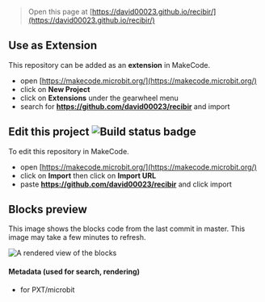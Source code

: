 
> Open this page at [https://david00023.github.io/recibir/](https://david00023.github.io/recibir/)

## Use as Extension

This repository can be added as an **extension** in MakeCode.

* open [https://makecode.microbit.org/](https://makecode.microbit.org/)
* click on **New Project**
* click on **Extensions** under the gearwheel menu
* search for **https://github.com/david00023/recibir** and import

## Edit this project ![Build status badge](https://github.com/david00023/recibir/workflows/MakeCode/badge.svg)

To edit this repository in MakeCode.

* open [https://makecode.microbit.org/](https://makecode.microbit.org/)
* click on **Import** then click on **Import URL**
* paste **https://github.com/david00023/recibir** and click import

## Blocks preview

This image shows the blocks code from the last commit in master.
This image may take a few minutes to refresh.

![A rendered view of the blocks](https://github.com/david00023/recibir/raw/master/.github/makecode/blocks.png)

#### Metadata (used for search, rendering)

* for PXT/microbit
<script src="https://makecode.com/gh-pages-embed.js"></script><script>makeCodeRender("{{ site.makecode.home_url }}", "{{ site.github.owner_name }}/{{ site.github.repository_name }}");</script>

